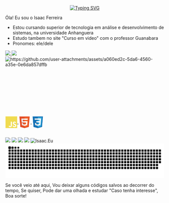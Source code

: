 <div align="center">
  <a href="https://git.io/typing-svg">
    <img src="https://readme-typing-svg.demolab.com?font=Fira+Code&weight=500&size=22&pause=1000&color=FF00F6&center=true&vCenter=true&random=false&width=524&lines=%E2%8A%B9+Welcome+to+my+profile!+%CB%99%E1%B5%95%CB%99+%E2%8A%B9+" alt="Typing SVG">
  </a>
</div>




Óla! Eu sou o Isaac Ferreira

-  Estou cursando superior de tecnologia em análise e desenvolvimento de sistemas, na universidade Anhanguera 
-  Estudo tambem no site "Curso em video" com o professor Guanabara 
-  Pronomes: ele/dele
<div>

<a href="https://github.com/Ferreiraisaac/Isaac-ferreira-/edit/main/README.md ">
<img heigth="188em" src="https://github-readme-stats.vercel.app/api?username=IsaacFerreira&show_icons=true&bg_color=00000000"/>
<img heigth="188em" src="https://github-readme-stats.vercel.app/api/top-langs/?username=IsaacFerreira&layout=compact&langs_count-16&theme=dracula" />



</div>
<img align="right" alt="https://github.com/user-attachments/assets/a060ed2c-5da6-4560-a35e-0e6da857dffb" height="190px" src="./src/study.gif">
<div style="display: inline_block"><br>
<img align="center" alt="Isaac.Js" height="38" widht="48" src="https://raw.githubusercontent.com/devicons/devicon/master/icons/javascript/javascript-plain.svg">
<img align="center" alt="Isaac.Js" height="38" widht="48" src="https://raw.githubusercontent.com/devicons/devicon/master/icons/html5/html5-original.svg">
<img align="center" alt="Isaac.Js" height="38" widht="48" src="https://raw.githubusercontent.com/devicons/devicon/master/icons/css3/css3-original.svg">
</div>

##

<div>
<a href="https://discord.com/channels/1336068572929069146/1336068572966813813" target="_blank" rel="external"><img src="https://img.shields.io/badge/Discord-7289DA?style=for-the-badge&logo=discord&logoColor=white"></a>
<a href="https://mail.google.com/mail/u/0/?hl=pt-BR#inbox" target="_blank" rel="external"><img src="https://img.shields.io/badge/Gmail-D14836?style=for-the-badge&logo=gmail&logoColor=white " target="_blank"></a>
<a href=" " target="_blank"><img src="https://img.shields.io/badge/Instagram-E4405F?style=for-the-badge&logo=instagram&logoColor=white "></a> 
<a href=" " tarfet="_blank"><img src="https://img.shields.io/badge/LinkedIn-0077B5?style=for-the-badge&logo=linkedin&logoColor=white"></a>
<img aling="rigth" alt="Isaac.Eu" src="https://github.com/user-attachments/assets/a060ed2c-5da6-4560-a35e-0e6da857dffb">
</div>

<picture align="center">
  <source media="(prefers-color-scheme: dark)" srcset="https://raw.githubusercontent.com/mari4souza/mari4souza/output/github-contribution-grid-snake-dark.svg">
  <source media="(prefers-color-scheme: light)" srcset="https://raw.githubusercontent.com/mari4souza/mari4souza/output/github-contribution-grid-snake-dark.svg">
  <img align="center" alt="github contribution grid snake animation" src="https://raw.githubusercontent.com/mari4souza/mari4souza/output/github-contribution-grid-snake.svg">
</picture>
<br>
<p> Se você veio até aqui, Vou deixar alguns códigos salvos ao decorrer do tempo, Se quiser, Pode dar uma olhada e estudar "Caso tenha interesse", Boa sorte! </p>

